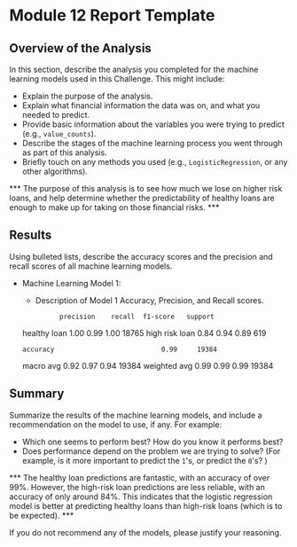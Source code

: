# Module 12 Report Template

## Overview of the Analysis

In this section, describe the analysis you completed for the machine learning models used in this Challenge. This might include:

* Explain the purpose of the analysis.
* Explain what financial information the data was on, and what you needed to predict.
* Provide basic information about the variables you were trying to predict (e.g., `value_counts`).
* Describe the stages of the machine learning process you went through as part of this analysis.
* Briefly touch on any methods you used (e.g., `LogisticRegression`, or any other algorithms).

*** The purpose of this analysis is to see how much we lose on higher risk loans, and help determine whether the predictability of healthy loans are enough to make up for taking on those financial risks. ***

## Results

Using bulleted lists, describe the accuracy scores and the precision and recall scores of all machine learning models.

* Machine Learning Model 1:
    * Description of Model 1 Accuracy, Precision, and Recall scores.

                precision    recall  f1-score   support

  healthy loan       1.00      0.99      1.00     18765
high risk loan       0.84      0.94      0.89       619

      accuracy                           0.99     19384
     macro avg       0.92      0.97      0.94     19384
  weighted avg       0.99      0.99      0.99     19384

## Summary

Summarize the results of the machine learning models, and include a recommendation on the model to use, if any. For example:

* Which one seems to perform best? How do you know it performs best?
* Does performance depend on the problem we are trying to solve? (For example, is it more important to predict the `1`'s, or predict the `0`'s? )

*** The healthy loan predictions are fantastic, with an accuracy of over 99%. However, the high-risk loan predictions are less reliable, with an accuracy of only around 84%. This indicates that the logistic regression model is better at predicting healthy loans than high-risk loans (which is to be expected). ***

If you do not recommend any of the models, please justify your reasoning.
